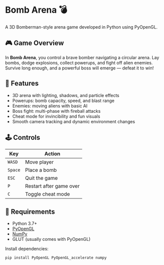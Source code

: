 # Bomb Arena 💣

A 3D Bomberman-style arena game developed in Python using PyOpenGL.

## 🎮 Game Overview

In **Bomb Arena**, you control a brave bomber navigating a circular arena. Lay bombs, dodge explosions, collect powerups, and fight off alien enemies. Survive long enough, and a powerful boss will emerge — defeat it to win!

## 🚀 Features

- 3D arena with lighting, shadows, and particle effects
- Powerups: bomb capacity, speed, and blast range
- Enemies: moving aliens with basic AI
- Boss fight: multi-phase with fireball attacks
- Cheat mode for invincibility and fun visuals
- Smooth camera tracking and dynamic environment changes

## 🕹 Controls

| Key      | Action               |
|----------|----------------------|
| `WASD`   | Move player          |
| `Space`  | Place a bomb         |
| `ESC`    | Quit the game        |
| `P`      | Restart after game over |
| `C`      | Toggle cheat mode    |

## 🧱 Requirements

- Python 3.7+
- [PyOpenGL](https://pypi.org/project/PyOpenGL/)
- [NumPy](https://numpy.org/)
- GLUT (usually comes with PyOpenGL)

Install dependencies:
```bash
pip install PyOpenGL PyOpenGL_accelerate numpy

